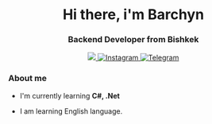<div id="header" align="center">
    <h1>Hi there, i'm Barchyn</h1>
    <h3>Backend Developer from Bishkek</h3>
  
 <a href="https://www.linkedin.com/in/barchyn-toichubek-kyzy-219060207" target="_blank">
    <img src="https://img.shields.io/badge/LinkedIn-blue?style=for-the-badge&logo=linkedin&logoColor=white" alt"Linkedin"/>
 </a>
 <a href="https://instagram.com/___barchyn_?igshid=OGQ5ZDc2ODk2ZA==" target="_blank">
    <img src="https://img.shields.io/badge/Instagram-blue?style=for-the-badge&logo=instagram&logoColor=white"  alt="Instagram">
 </a>
  <a href="https://t.me/Barchyn0" target="_blank">
    <img src="https://img.shields.io/badge/Telegram-blue?style=for-the-badge&logo=telegram&logoColor=white" alt="Telegram">
  </a>
</div>

 ### About me
 - I'm currently learning **C#, .Net**

 - I am learning English language.


<div>
